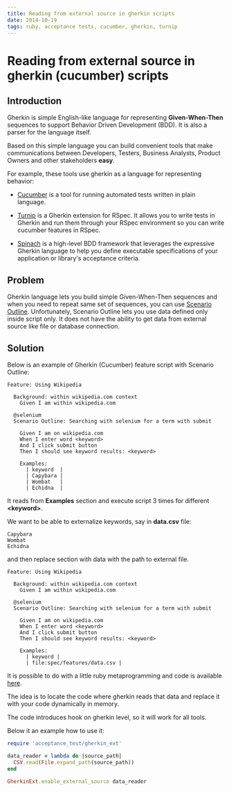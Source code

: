 ```yaml
---
title: Reading from external source in gherkin scripts
date: 2014-10-19
tags: ruby, acceptance tests, cucumber, gherkin, turnip
---
```


# Reading from external source in gherkin (cucumber) scripts

## Introduction

Gherkin is simple English-like language for representing **Given-When-Then** sequences to
support Behavior Driven Development (BDD). It is also a parser for the language itself.

Based on this simple language you can build convenient tools that make communications
between Developers, Testers, Business Analysts, Product Owners and other stakeholders **easy**.

For example, these tools use gherkin as a language for representing behavior:

* [Cucumber][Cucumber Home] is a tool for running automated tests written in plain language.

* [Turnip][Turnip: a tasty Cucumber alternative?] is a Gherkin extension for RSpec.
It allows you to write tests in Gherkin and run them through your RSpec environment so
you can write cucumber features in RSpec.

* [Spinach][Spinach Home] is a high-level BDD framework that leverages the expressive
Gherkin language to help you define executable specifications of your application or
library's acceptance criteria.

## Problem

Gherkin language lets you build simple Given-When-Then sequences and when you need
to repeat same set of sequences, you can use [Scenario Outline][Scenario Outline].
Unfortunately, Scenario Outline lets you use data defined only inside script only. It does
not have the ability to get data from external source like file or database connection.

## Solution

Below is an example of Gherkin (Cucumber) feature script with Scenario Outline:

```cucumber
Feature: Using Wikipedia

  Background: within wikipedia.com context
    Given I am within wikipedia.com

  @selenium
  Scenario Outline: Searching with selenium for a term with submit

    Given I am on wikipedia.com
    When I enter word <keyword>
    And I click submit button
    Then I should see keyword results: <keyword>

    Examples:
      | keyword  |
      | Capybara |
      | Wombat   |
      | Echidna  |
```

It reads from **Examples** section and execute script 3 times for different **\<keyword\>**.

We want to be able to externalize keywords, say in **data.csv** file:

```csv
Capybara
Wombat
Echidna
```

and then replace section with data with the path to external file.

```cucumber
Feature: Using Wikipedia

  Background: within wikipedia.com context
    Given I am within wikipedia.com

  @selenium
  Scenario Outline: Searching with selenium for a term with submit

    Given I am on wikipedia.com
    When I enter word <keyword>
    And I click submit button
    Then I should see keyword results: <keyword>

    Examples:
      | keyword |
      | file:spec/features/data.csv |
```

It is possible to do with a little ruby metaprogramming and code is available [here][gherkin ext].

The idea is to locate the code where gherkin reads that data and replace it with your code
dynamically in memory.

The code introduces hook on gherkin level, so it will work for all tools.

Below it an example how to use it:

```ruby
require 'acceptance_test/gherkin_ext'

data_reader = lambda do |source_path|
  CSV.read(File.expand_path(source_path))
end

GherkinExt.enable_external_source data_reader
```


[Cucumber Home]: https://github.com/cucumber/cucumber/tree/master
[Turnip Home]: https://github.com/jnicklas/turnip
[Spinach Home]: https://github.com/codegram/spinach
[Scenario Outline]: https://github.com/cucumber/cucumber/wiki/Scenario-Outlines
[gherkin ext]: https://github.com/shvets/acceptance_test/blob/master/lib/acceptance_test/gherkin_ext.rb
[Turnip: a tasty Cucumber alternative?]: http://robots.thoughtbot.com/turnip-a-tasty-cucumber-alternative